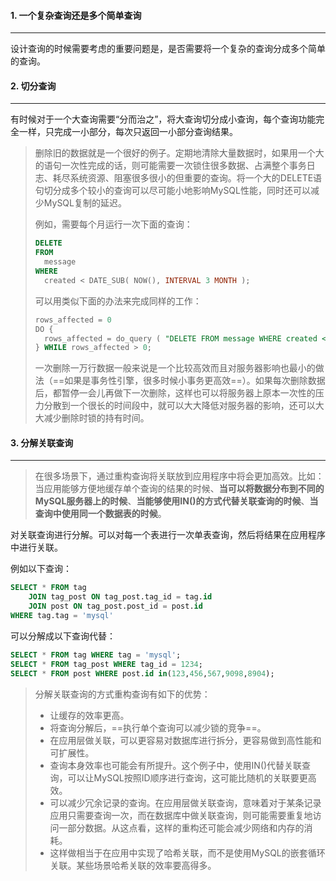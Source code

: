 #### 1. 一个复杂查询还是多个简单查询

---

设计查询的时候需要考虑的重要问题是，是否需要将一个复杂的查询分成多个简单的查询。



#### 2. 切分查询

---

有时候对于一个大查询需要“分而治之”，将大查询切分成小查询，每个查询功能完全一样，只完成一小部分，每次只返回一小部分查询结果。

> 删除旧的数据就是一个很好的例子。定期地清除大量数据时，如果用一个大的语句一次性完成的话，则可能需要一次锁住很多数据、占满整个事务日志、耗尽系统资源、阻塞很多很小的但重要的查询。将一个大的DELETE语句切分成多个较小的查询可以尽可能小地影响MySQL性能，同时还可以减少MySQL复制的延迟。
>
> 例如，需要每个月运行一次下面的查询：
>
> ```sql
> DELETE 
> FROM
> 	message 
> WHERE
> 	created < DATE_SUB( NOW(), INTERVAL 3 MONTH );
> ```
>
> 可以用类似下面的办法来完成同样的工作：
>
> ```sql
> rows_affected = 0 
> DO { 
> 	rows_affected = do_query ( "DELETE FROM	message WHERE created < DATE_SUB( NOW(), INTERVAL 3 MONTH) LIMIT 10000" ) 
> } WHILE rows_affected > 0;
> ```
>
> 一次删除一万行数据一般来说是一个比较高效而且对服务器影响也最小的做法（==如果是事务性引擎，很多时候小事务更高效==）。如果每次删除数据后，都暂停一会儿再做下一次删除，这样也可以将服务器上原本一次性的压力分散到一个很长的时间段中，就可以大大降低对服务器的影响，还可以大大减少删除时锁的持有时间。



#### 3. 分解关联查询

---

>在很多场景下，通过重构查询将关联放到应用程序中将会更加高效。比如：当应用能够方便地缓存单个查询的结果的时候、**当可以将数据分布到不同的MySQL服务器上的时候**、**当能够使用IN()的方式代替关联查询的时候**、**当查询中使用同一个数据表的时候**。

对关联查询进行分解。可以对每一个表进行一次单表查询，然后将结果在应用程序中进行关联。

例如以下查询：

```sql
SELECT * FROM tag
	JOIN tag_post ON tag_post.tag_id = tag.id
	JOIN post ON tag_post.post_id = post.id
WHERE tag.tag = 'mysql'
```

可以分解成以下查询代替：

```sql
SELECT * FROM tag WHERE tag = 'mysql';
SELECT * FROM tag_post WHERE tag_id = 1234;
SELECT * FROM post WHERE post.id in(123,456,567,9098,8904);
```

>分解关联查询的方式重构查询有如下的优势：
>
>- 让缓存的效率更高。
>- 将查询分解后，==执行单个查询可以减少锁的竞争==。
>- 在应用层做关联，可以更容易对数据库进行拆分，更容易做到高性能和可扩展性。
>- 查询本身效率也可能会有所提升。这个例子中，使用IN()代替关联查询，可以让MySQL按照ID顺序进行查询，这可能比随机的关联要更高效。
>- 可以减少冗余记录的查询。在应用层做关联查询，意味着对于某条记录应用只需要查询一次，而在数据库中做关联查询，则可能需要重复地访问一部分数据。从这点看，这样的重构还可能会减少网络和内存的消耗。
>- 这样做相当于在应用中实现了哈希关联，而不是使用MySQL的嵌套循环关联。某些场景哈希关联的效率要高得多。
